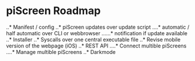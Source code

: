 # piScreen Roadmap

..* Manifest / config
..* piScreen updates over update script
....* automatic / half automatic over CLI or webbrowser
......* notification if update available
..* Installer
..* Syscalls over one central executable file
..* Revise mobile version of the webpage (iOS)
..* REST API
....* Connect multible piScreens
....* Manage multible piScreens
..* Darkmode